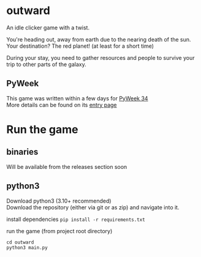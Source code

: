 # outward

An idle clicker game with a twist.

You're heading out, away from earth due to the nearing death of the sun.
Your destination? The red planet! (at least for a short time)

During your stay, you need to gather resources and people to survive your trip to other parts of the galaxy.

## PyWeek
This game was written within a few days for [PyWeek 34](https://pyweek.org/34/)<br/>
More details can be found on its [entry page](https://pyweek.org/e/outward/)


# Run the game

## binaries
Will be available from the releases section soon

## python3
Download python3 (3.10+ recommended)<br/>
Download the repository (either via git or as zip) and navigate into it.

install dependencies
`pip install -r requirements.txt`

run the game (from project root directory)
```shell
cd outward
python3 main.py
```
